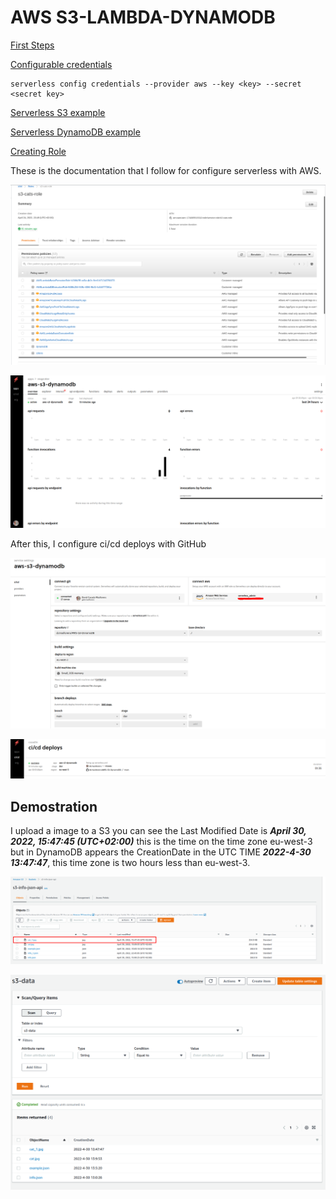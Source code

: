 # AWS S3-LAMBDA-DYNAMODB

[First Steps](https://www.serverless.com/framework/docs/getting-started)

[Configurable credentials](https://www.serverless.com/framework/docs/providers/aws/guide/credentials#creating-aws-access-keys)

~~~~
serverless config credentials --provider aws --key <key> --secret <secret key>
~~~~

[Serverless S3 example](https://docs.aws.amazon.com/lambda/latest/dg/with-s3-example.html)

[Serverless DynamoDB example](https://www.serverless.com/examples/aws-node-express-dynamodb-api)

[Creating Role](https://serverlessfirst.com/create-iam-deployer-roles-serverless-app/)

These is the documentation that I follow for configure serverless with AWS.

![Role](./images/role.png)

![Serverless](./images/serverless.png)

After this, I configure ci/cd deploys with GitHub

![CI-CD](./images/ci_cd.png)

![CI-CD deploy](./images/ci_cd_action.png)

## Demostration

I upload a image to a S3 you can see the Last Modified Date is ***April 30, 2022, 15:47:45 (UTC+02:00)*** this is the time on the time zone eu-west-3 but in DynamoDB appears the CreationDate in the UTC TIME ***2022-4-30 13:47:47***, this time zone is two hours less than eu-west-3.

![S3](./images/s3.png)

![Dynamo DB](./images/dynamo.png)